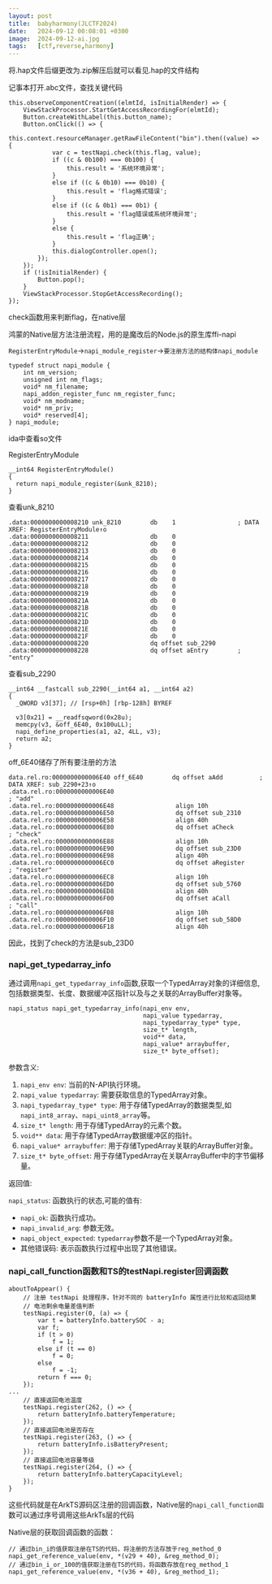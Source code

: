 ```yaml
---
layout: post
title:  babyharmony(JLCTF2024)
date:   2024-09-12 00:08:01 +0300
image:  2024-09-12-ai.jpg
tags:   [ctf,reverse,harmony]
---
```


将.hap文件后缀更改为.zip解压后就可以看见.hap的文件结构

记事本打开.abc文件，查找关键代码

```assembly
this.observeComponentCreation((elmtId, isInitialRender) => {
    ViewStackProcessor.StartGetAccessRecordingFor(elmtId);
    Button.createWithLabel(this.button_name);
    Button.onClick(() => {
        this.context.resourceManager.getRawFileContent("bin").then((value) => {
            var c = testNapi.check(this.flag, value);
            if ((c & 0b100) === 0b100) {
                this.result = '系统环境异常';
            }
            else if ((c & 0b10) === 0b10) {
                this.result = 'flag格式错误';
            }
            else if ((c & 0b1) === 0b1) {
                this.result = 'flag错误或系统环境异常';
            }
            else {
                this.result = 'flag正确';
            }
            this.dialogController.open();
        });
    });
    if (!isInitialRender) {
        Button.pop();
    }
    ViewStackProcessor.StopGetAccessRecording();
});
```

check函数用来判断flag，在native层

鸿蒙的Native层方法注册流程，用的是魔改后的Node.js的原生库ffi-napi

`RegisterEntryModule`→`napi_module_register`→`要注册方法的结构体napi_module`

```assembly
typedef struct napi_module {
    int nm_version;
    unsigned int nm_flags;
    void* nm_filename;
    napi_addon_register_func nm_register_func;
    void* nm_modname;
    void* nm_priv;
    void* reserved[4];
} napi_module;
```

ida中查看so文件

RegisterEntryModule

```assembly
__int64 RegisterEntryModule()
{
  return napi_module_register(&unk_8210);
}
```

查看unk_8210

```assembly
.data:0000000000008210 unk_8210        db    1                 ; DATA XREF: RegisterEntryModule↑o
.data:0000000000008211                 db    0
.data:0000000000008212                 db    0
.data:0000000000008213                 db    0
.data:0000000000008214                 db    0
.data:0000000000008215                 db    0
.data:0000000000008216                 db    0
.data:0000000000008217                 db    0
.data:0000000000008218                 db    0
.data:0000000000008219                 db    0
.data:000000000000821A                 db    0
.data:000000000000821B                 db    0
.data:000000000000821C                 db    0
.data:000000000000821D                 db    0
.data:000000000000821E                 db    0
.data:000000000000821F                 db    0
.data:0000000000008220                 dq offset sub_2290
.data:0000000000008228                 dq offset aEntry        ; "entry"
```

查看sub_2290

```assembly
__int64 __fastcall sub_2290(__int64 a1, __int64 a2)
{
  _QWORD v3[37]; // [rsp+0h] [rbp-128h] BYREF

  v3[0x21] = __readfsqword(0x28u);
  memcpy(v3, &off_6E40, 0x100uLL);
  napi_define_properties(a1, a2, 4LL, v3);
  return a2;
}
```

off_6E40储存了所有要注册的方法

```assembly
data.rel.ro:0000000000006E40 off_6E40        dq offset aAdd          ; DATA XREF: sub_2290+23↑o
.data.rel.ro:0000000000006E40                                         ; "add"
.data.rel.ro:0000000000006E48                 align 10h
.data.rel.ro:0000000000006E50                 dq offset sub_2310
.data.rel.ro:0000000000006E58                 align 40h
.data.rel.ro:0000000000006E80                 dq offset aCheck        ; "check"
.data.rel.ro:0000000000006E88                 align 10h
.data.rel.ro:0000000000006E90                 dq offset sub_23D0
.data.rel.ro:0000000000006E98                 align 40h
.data.rel.ro:0000000000006EC0                 dq offset aRegister     ; "register"
.data.rel.ro:0000000000006EC8                 align 10h
.data.rel.ro:0000000000006ED0                 dq offset sub_5760
.data.rel.ro:0000000000006ED8                 align 40h
.data.rel.ro:0000000000006F00                 dq offset aCall         ; "call"
.data.rel.ro:0000000000006F08                 align 10h
.data.rel.ro:0000000000006F10                 dq offset sub_58D0
.data.rel.ro:0000000000006F18                 align 40h
```

因此，找到了check的方法是sub_23D0

### napi_get_typedarray_info

通过调用`napi_get_typedarray_info`函数,获取一个TypedArray对象的详细信息,包括数据类型、长度、数据缓冲区指针以及与之关联的ArrayBuffer对象等。

```assembly
napi_status napi_get_typedarray_info(napi_env env,
                                     napi_value typedarray,
                                     napi_typedarray_type* type,
                                     size_t* length,
                                     void** data,
                                     napi_value* arraybuffer,
                                     size_t* byte_offset);
```

参数含义:

1. `napi_env env`: 当前的N-API执行环境。
2. `napi_value typedarray`: 需要获取信息的TypedArray对象。
3. `napi_typedarray_type* type`: 用于存储TypedArray的数据类型,如`napi_int8_array`、`napi_uint8_array`等。
4. `size_t* length`: 用于存储TypedArray的元素个数。
5. `void** data`: 用于存储TypedArray数据缓冲区的指针。
6. `napi_value* arraybuffer`: 用于存储TypedArray关联的ArrayBuffer对象。
7. `size_t* byte_offset`: 用于存储TypedArray在关联ArrayBuffer中的字节偏移量。

返回值:

`napi_status`: 函数执行的状态,可能的值有:

- `napi_ok`: 函数执行成功。
- `napi_invalid_arg`: 参数无效。
- `napi_object_expected`: `typedarray`参数不是一个TypedArray对象。
- 其他错误码: 表示函数执行过程中出现了其他错误。

### napi_call_function函数和TS的testNapi.register回调函数

```assembly
aboutToAppear() {
    // 注册 testNapi 处理程序，针对不同的 batteryInfo 属性进行比较和返回结果
    // 电池剩余电量差值判断
    testNapi.register(0, (a) => {
        var t = batteryInfo.batterySOC - a;
        var f;
        if (t > 0)
            f = 1;
        else if (t == 0)
            f = 0;
        else
            f = -1;
        return f === 0;
    });
...
    // 直接返回电池温度
    testNapi.register(262, () => {
        return batteryInfo.batteryTemperature;
    });
    // 直接返回电池是否存在
    testNapi.register(263, () => {
        return batteryInfo.isBatteryPresent;
    });
    // 直接返回电池容量等级
    testNapi.register(264, () => {
        return batteryInfo.batteryCapacityLevel;
    });
}
```

这些代码就是在ArkTS源码区注册的回调函数，Native层的`napi_call_function函`数可以通过序号调用这些ArkTs层的代码

Native层的获取回调函数的函数：

```
// 通过bin_i的值获取注册在TS的代码，将注册的方法存放于reg_method_0
napi_get_reference_value(env, *(v29 + 40), &reg_method_0);
// 通过bin_i_or_100的值获取注册在TS的代码，将函数存放在reg_method_1
napi_get_reference_value(env, *(v36 + 40), &reg_method_1);
```


